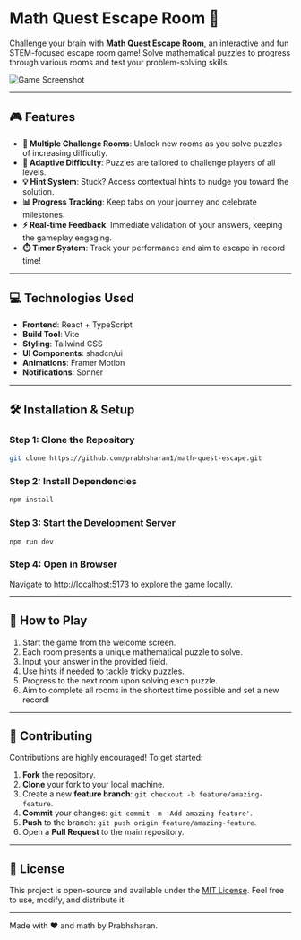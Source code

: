 # Math Quest Escape Room 🧬

Challenge your brain with **Math Quest Escape Room**, an interactive and fun STEM-focused escape room game! Solve mathematical puzzles to progress through various rooms and test your problem-solving skills.

![Game Screenshot](https://d112y698adiu2z.cloudfront.net/photos/production/software_photos/003/194/855/datas/gallery.jpg)  


---

## 🎮 Features

- **🧩 Multiple Challenge Rooms**: Unlock new rooms as you solve puzzles of increasing difficulty.  
- **🎯 Adaptive Difficulty**: Puzzles are tailored to challenge players of all levels.  
- **💡 Hint System**: Stuck? Access contextual hints to nudge you toward the solution.  
- **📊 Progress Tracking**: Keep tabs on your journey and celebrate milestones.  
- **⚡ Real-time Feedback**: Immediate validation of your answers, keeping the gameplay engaging.  
- **⏱️ Timer System**: Track your performance and aim to escape in record time!

---

## 💻 Technologies Used

- **Frontend**: React + TypeScript  
- **Build Tool**: Vite  
- **Styling**: Tailwind CSS  
- **UI Components**: shadcn/ui  
- **Animations**: Framer Motion  
- **Notifications**: Sonner

---

## 🛠️ Installation & Setup

### Step 1: Clone the Repository
```bash
git clone https://github.com/prabhsharan1/math-quest-escape.git
```

### Step 2: Install Dependencies
```bash
npm install
```

### Step 3: Start the Development Server
```bash
npm run dev
```

### Step 4: Open in Browser
Navigate to [http://localhost:5173](http://localhost:5173) to explore the game locally.

---

## 🎯 How to Play

1. Start the game from the welcome screen.  
2. Each room presents a unique mathematical puzzle to solve.  
3. Input your answer in the provided field.  
4. Use hints if needed to tackle tricky puzzles.  
5. Progress to the next room upon solving each puzzle.  
6. Aim to complete all rooms in the shortest time possible and set a new record!

---

## 🤝 Contributing

Contributions are highly encouraged! To get started:

1. **Fork** the repository.  
2. **Clone** your fork to your local machine.  
3. Create a new **feature branch**: `git checkout -b feature/amazing-feature`.  
4. **Commit** your changes: `git commit -m 'Add amazing feature'`.  
5. **Push** to the branch: `git push origin feature/amazing-feature`.  
6. Open a **Pull Request** to the main repository.

---

## 📃 License

This project is open-source and available under the [MIT License](LICENSE). Feel free to use, modify, and distribute it!

---

Made with ❤️ and math by Prabhsharan.
